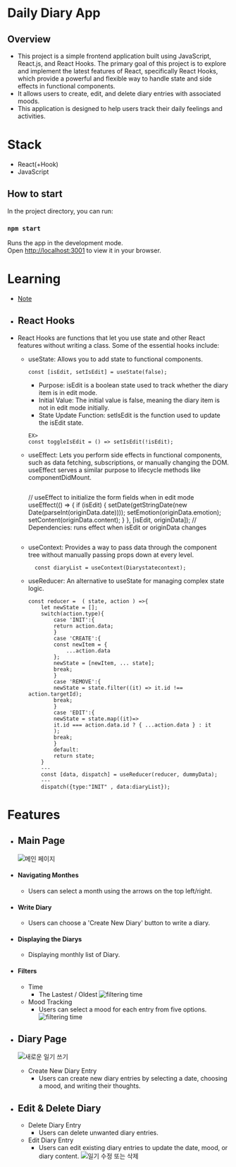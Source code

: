 # Daily Diary App
## Overview
* This project is a simple frontend application built using JavaScript, React.js, and React Hooks. The primary goal of this project is to explore and implement the latest features of React, specifically React Hooks, which provide a powerful and flexible way to handle state and side effects in functional components.
* It allows users to create, edit, and delete diary entries with associated moods.
* This application is designed to help users track their daily feelings and activities.

# Stack
* React(+Hook)
* JavaScript

## How to start

In the project directory, you can run:

### `npm start`

Runs the app in the development mode.\
Open [http://localhost:3001](http://localhost:3000) to view it in your browser.



# Learning 
- [Note]
* ## React Hooks
* React Hooks are functions that let you use state and other React features without writing a class. Some of the essential hooks include:

    * useState: Allows you to add state to functional components.
        ```
        const [isEdit, setIsEdit] = useState(false);
        ```
        * Purpose: isEdit is a boolean state used to track whether the diary item is in edit mode.
        * Initial Value: The initial value is false, meaning the diary item is not in edit mode initially.
        * State Update Function: setIsEdit is the function used to update the isEdit state.

        ```
        EX>
        const toggleIsEdit = () => setIsEdit(!isEdit);

        ```
    * useEffect: Lets you perform side effects in functional components, such as data fetching, subscriptions, or manually changing the DOM. useEffect serves a similar purpose to lifecycle methods like componentDidMount.
        ```
        ```
        // useEffect to initialize the form fields when in edit mode
        useEffect(() => {
            if (isEdit) {
            setDate(getStringDate(new Date(parseInt(originData.date))));
            setEmotion(originData.emotion);
            setContent(originData.content);
            }
        }, [isEdit, originData]); // Dependencies: runs effect when isEdit or originData changes
        ```
    * useContext: Provides a way to pass data through the component tree without manually passing props down at every level.
        ```
          const diaryList = useContext(Diarystatecontext);
        ```
    * useReducer: An alternative to useState for managing complex state logic.
        ```
        const reducer =  ( state, action ) =>{
            let newState = [];
            switch(action.type){
                case 'INIT':{
                return action.data;
                }
                case 'CREATE':{
                const newItem = {
                    ...action.data
                };
                newState = [newItem, ... state];
                break;
                }
                case 'REMOVE':{
                newState = state.filter((it) => it.id !== action.targetId);
                break;
                }
                case 'EDIT':{
                newState = state.map((it)=>
                it.id === action.data.id ? { ...action.data } : it
                );
                break;
                }
                default:
                return state;
            }
            ---
            const [data, dispatch] = useReducer(reducer, dummyData);
            ---
            dispatch({type:"INIT" , data:diaryList});

        ```
# Features

* ## Main Page
    ![메인 페이지](public/main.png)
* #### Navigating Monthes
    * Users can select a month using the arrows on the top left/right.
* #### Write Diary
    * Users can choose a 'Create New Diary' button to write a diary.
* #### Displaying the Diarys
    * Displaying monthly list of Diary.
* #### Filters
    * Time
        * The Lastest / Oldest
    ![filtering time](public/time_order.png)
    * Mood Tracking
        * Users can select a mood for each entry from five options.
    ![filtering time](public/showing_bad.png)
* ## Diary Page
    ![새로운 일기 쓰기](public/newDiary.png)
    * Create New Diary Entry
        * Users can create new diary entries by selecting a date, choosing a mood, and writing their thoughts.

* ## Edit & Delete Diary
    * Delete Diary Entry
        * Users can delete unwanted diary entries.
    * Edit Diary Entry
        * Users can edit existing diary entries to update the date, mood, or diary content.
    ![일기 수정 또는 삭제](public/edit.png)

[Note]: https://velog.io/@sigint_107/%ED%94%84%EB%A1%A0%ED%8A%B8-%ED%94%84%EB%A1%9C%EC%A0%9D%ED%8A%B8React%EC%97%90%EC%84%9C-%EC%BB%B4%ED%8F%AC%ED%8A%B8%EB%8D%B0%EC%9D%B4%ED%84%B0-%EA%B5%AC%EC%A1%B0-%EC%83%9D%EA%B0%81%ED%95%B4-%EB%B3%B4%EA%B8%B0
